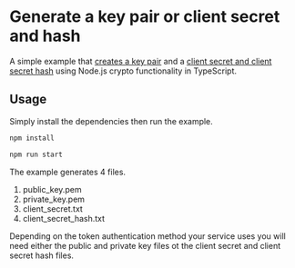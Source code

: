 # Generate a key pair or client secret and hash

A simple example that [creates a key pair](https://docs.sign-in.service.gov.uk/before-integrating/set-up-your-public-and-private-keys/#create-a-key-pair) and a [client secret and client secret hash](https://docs.sign-in.service.gov.uk/before-integrating/integrating-third-party-platform/#generate-the-client-secret-and-the-salt-using-openssl) using Node.js crypto functionality in TypeScript.

## Usage

Simply install the dependencies then run the example.

```bash
npm install

npm run start
```

The example generates 4 files.

1. public_key.pem
1. private_key.pem
1. client_secret.txt
1. client_secret_hash.txt

Depending on the token authentication method your service uses you will need either the public and private key files ot the client secret and client secret hash files.
